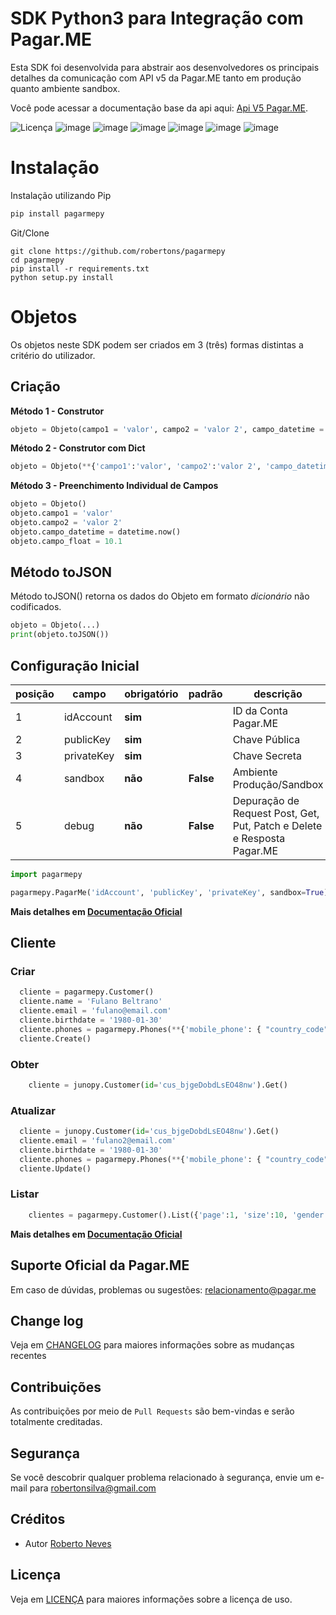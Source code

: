 # SDK Python3 para Integração com Pagar.ME

Esta SDK foi desenvolvida para abstrair aos desenvolvedores os principais detalhes da comunicação com API v5 da Pagar.ME tanto em produção quanto ambiente sandbox.

Você pode acessar a documentação base da api aqui: [Api V5 Pagar.ME](https://docs.pagar.me/reference/).

![Licença](https://img.shields.io/github/license/robertons/pagarmepy) ![image](https://img.shields.io/pypi/v/pagarmepy) ![image](https://img.shields.io/pypi/status/pagarmepy) ![image](https://img.shields.io/badge/python-v3.7-blue) ![image](https://img.shields.io/badge/build-passing-brightgreen) ![image](https://img.shields.io/badge/coverage-100%25-brightgreen) ![image](https://img.shields.io/github/last-commit/robertons/pagarmepy)

# Instalação
Instalação utilizando Pip
```bash
pip install pagarmepy
```
Git/Clone
```
git clone https://github.com/robertons/pagarmepy
cd pagarmepy
pip install -r requirements.txt
python setup.py install
```
# Objetos

Os objetos neste SDK podem ser criados em 3 (três) formas distintas a critério do utilizador.

## Criação

**Método 1 - Construtor**
```python
objeto = Objeto(campo1 = 'valor', campo2 = 'valor 2', campo_datetime = datetime.now(), campo_float = 10.1)
```
**Método 2 - Construtor com Dict**
```python
objeto = Objeto(**{'campo1':'valor', 'campo2':'valor 2', 'campo_datetime':datetime.now(), 'campo_float' = 10.1})
```
**Método 3 - Preenchimento Individual de Campos**
```python
objeto = Objeto()
objeto.campo1 = 'valor'
objeto.campo2 = 'valor 2'
objeto.campo_datetime = datetime.now()
objeto.campo_float = 10.1
```
##  Método toJSON

Método toJSON() retorna os dados do Objeto em formato *dicionário* não codificados.

```python
objeto = Objeto(...)
print(objeto.toJSON())
```

## Configuração Inicial
|posição  | campo |  obrigatório | padrão | descrição |
|--|--|--|--|--|
| 1 | idAccount | **sim** |  |ID da Conta Pagar.ME
| 2 | publicKey | **sim** |  | Chave Pública
| 3 | privateKey | **sim** |  | Chave Secreta
| 4 | sandbox | **não** | **False** | Ambiente Produção/Sandbox
| 5 | debug | **não** | **False** | Depuração de Request Post, Get, Put, Patch e Delete e Resposta Pagar.ME

```python
import pagarmepy

pagarmepy.PagarMe('idAccount', 'publicKey', 'privateKey', sandbox=True)
```

**Mais detalhes em [Documentação Oficial](https://docs.pagar.me/reference/autentica%C3%A7%C3%A3o-2)**


## Cliente

### Criar


```python
  cliente = pagarmepy.Customer()
  cliente.name = 'Fulano Beltrano'
  cliente.email = 'fulano@email.com'
  cliente.birthdate = '1980-01-30'
  cliente.phones = pagarmepy.Phones(**{'mobile_phone': { "country_code": 55, "area_code": 27, "number": 999999999}})
  cliente.Create()

```

### Obter
```python
	cliente = junopy.Customer(id='cus_bjgeDobdLsEO48nw').Get()
```

### Atualizar


```python
  cliente = junopy.Customer(id='cus_bjgeDobdLsEO48nw').Get()
  cliente.email = 'fulano2@email.com'
  cliente.birthdate = '1980-01-30'
  cliente.phones = pagarmepy.Phones(**{'mobile_phone': { "country_code": 55, "area_code": 27, "number": 999999999}})
  cliente.Update()
```

### Listar

```python
	clientes = pagarmepy.Customer().List({'page':1, 'size':10, 'gender':'female'})
```
**Mais detalhes em [Documentação Oficial](https://docs.pagar.me/reference/clientes-1)**


## Suporte Oficial da Pagar.ME

Em caso de dúvidas, problemas ou sugestões:  [relacionamento@pagar.me](mailto:relacionamento@pagar.me)

## Change log

Veja em  [CHANGELOG](CHANGELOG.md) para maiores informações sobre as mudanças recentes

## Contribuições

As contribuições  por meio de `Pull Requests` são bem-vindas e serão totalmente creditadas.

## Segurança

Se você descobrir qualquer problema relacionado à segurança, envie um e-mail para robertonsilva@gmail.com

## Créditos

- Autor [Roberto Neves](https://github.com/robertons)

## Licença
Veja em  [LICENÇA](LICENSE) para maiores informações sobre a licença de uso.
